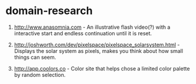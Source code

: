 # domain-research

1) http://www.anasomnia.com - An illustrative flash video(?) with a interactive start and endless continuation until it is reset.

2) http://joshworth.com/dev/pixelspace/pixelspace_solarsystem.html - Displays the solar system as pixels, makes you think about how small things can seem.

3) http://app.coolors.co - Color site that helps chose a limited color palette by random selection.
